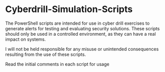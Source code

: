 # Cyberdrill-Simulation-Scripts

The PowerShell scripts are intended for use in cyber drill exercises to generate alerts for testing and evaluating security solutions. 
These scripts should only be used in a controlled environment, as they can have a real impact on systems.

I will not be held responsible for any misuse or unintended consequences resulting from the use of these scripts.


Read the initial comments in each script for usage
